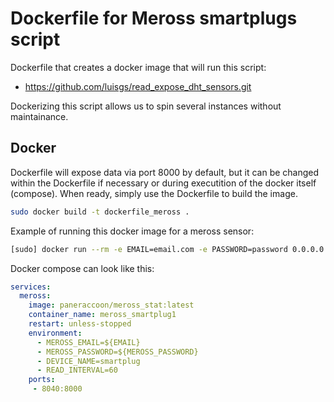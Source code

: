# Dockerfile for Meross smartplugs script

Dockerfile that creates a docker image that will run this script:
- https://github.com/luisgs/read_expose_dht_sensors.git

Dockerizing this script allows us to spin several instances without maintainance.

## Docker

Dockerfile will expose data via port 8000 by default, but it can be changed within the
Dockerfile if necessary or during executition of the docker itself (compose). When ready, simply use the Dockerfile to
build the image.

```sh
sudo docker build -t dockerfile_meross .
```

Example of running this docker image for a meross sensor:
```sh
[sudo] docker run --rm -e EMAIL=email.com -e PASSWORD=password 0.0.0.0:8040:8000 meross
```

Docker compose can look like this:
```yaml
services:
  meross:
    image: paneraccoon/meross_stat:latest
    container_name: meross_smartplug1
    restart: unless-stopped
    environment:
      - MEROSS_EMAIL=${EMAIL}
      - MEROSS_PASSWORD=${MEROSS_PASSWORD}
      - DEVICE_NAME=smartplug
      - READ_INTERVAL=60
    ports:
     - 8040:8000
  ```
